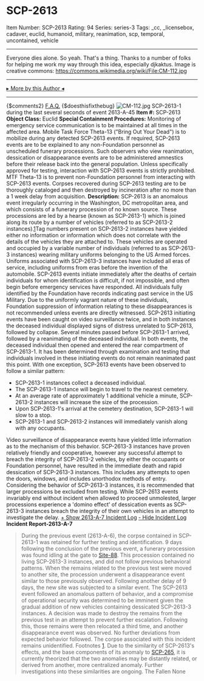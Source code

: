 # SCP-2613
Item Number: SCP-2613
Rating: 94
Series: series-3
Tags: _cc, _licensebox, cadaver, euclid, humanoid, military, reanimation, scp, temporal, uncontained, vehicle

---

Everyone dies alone.
So yeah. That's a thing. Thanks to a number of folks for helping me work my way through this idea, especially djkaktus.
Image is creative commons: <https://commons.wikimedia.org/wiki/File:CM-112.jpg>
* * *
[▸ More by this Author ◂](http://www.scp-wiki.net/dr-cimmerian-s-personnel-file)
* * *
{$comments2}
[F.A.Q.](https://scp-wiki.wikidot.com/component:info-ayers)
{$doesthisfixthebug}
![CM-112.jpg](https://scp-wiki.wdfiles.com/local--files/scp-2613/CM-112.jpg)
SCP-2613-1 during the last several seconds of event 2613-A-45
**Item #:** SCP-2613
**Object Class:** Euclid
**Special Containment Procedures:** Monitoring of emergency service communication is to be maintained at all times in the affected area. Mobile Task Force Theta-13 ("Bring Out Your Dead") is to mobilize during any detected SCP-2613 events.
If required, SCP-2613 events are to be explained to any non-Foundation personnel as unscheduled funerary processions. Such observers who view reanimation, dessication or disappearance events are to be administered amnestics before their release back into the general population.
Unless specifically approved for testing, interaction with SCP-2613 events is strictly prohibited. MTF Theta-13 is to prevent non-Foundation personnel from interacting with SCP-2613 events. Corpses recovered during SCP-2613 testing are to be thoroughly cataloged and then destroyed by incineration after no more than a 1 week delay from acquisition.
**Description:** SCP-2613 is an anomalous event irregularly occurring in the Washington, DC metropolitan area, and which consists of a funerary procession of no known source. These processions are led by a hearse (known as SCP-2613-1) which is joined along its route by a number of vehicles (referred to as SCP-2613-2 instances).[1](javascript:;)Tag numbers present on SCP-2613-2 instances have yielded either no information or information which does not correlate with the details of the vehicles they are attached to.
These vehicles are operated and occupied by a variable number of individuals (referred to as SCP-2613-3 instances) wearing military uniforms belonging to the US Armed forces. Uniforms associated with SCP-2613-3 instances have included all eras of service, including uniforms from eras before the invention of the automobile.
SCP-2613 events initiate immediately after the deaths of certain individuals for whom identification is difficult, if not impossible, and often begin before emergency services have responded. All individuals fully identified by the Foundation have records indicating past service in the US Military. Due to the uniformly vagrant nature of these individuals, Foundation suppression of information relating to these disappearances is not recommended unless events are directly witnessed.
SCP-2613 initiating events have been caught on video surveillance twice, and in both instances the deceased individual displayed signs of distress unrelated to SCP-2613, followed by collapse. Several minutes passed before SCP-2613-1 arrived, followed by a reanimating of the deceased individual. In both events, the deceased individual then opened and entered the rear compartment of SCP-2613-1. It has been determined through examination and testing that individuals involved in these initiating events do not remain reanimated past this point.
With one exception, SCP-2613 events have been observed to follow a similar pattern:
  * SCP-2613-1 instances collect a deceased individual.
  * The SCP-2613-1 instance will begin to travel to the nearest cemetery.
  * At an average rate of approximately 1 additional vehicle a minute, SCP-2613-2 instances will increase the size of the procession.
  * Upon SCP-2613-1's arrival at the cemetery destination, SCP-2613-1 will slow to a stop.
  * SCP-2613-1 and SCP-2613-2 instances will immediately vanish along with any occupants.

Video surveillance of disappearance events have yielded little information as to the mechanism of this behavior.
SCP-2613-3 instances have proven relatively friendly and cooperative, however any successful attempt to breach the integrity of SCP-2613-2 vehicles, by either the occupants or Foundation personnel, have resulted in the immediate death and rapid dessication of SCP-2613-3 instances. This includes any attempts to open the doors, windows, and includes unorthodox methods of entry.
Considering the behavior of SCP-2613-3 instances, it is recommended that larger processions be excluded from testing. While SCP-2613 events invariably end without incident when allowed to proceed unmolested, larger processions experience a 'domino effect' of dessication events as SCP-2613-3 instances breach the integrity of their own vehicles in an attempt to investigate the delay.
[\+ Show 2613-A-7 Incident Log](javascript:;)
[\- Hide Incident Log](javascript:;)
**Incident Report-2613-A-7**
> During the previous event (2613-A-6), the corpse contained in SCP-2613-1 was retained for further testing and identification. 9 days following the conclusion of the previous event, a funerary procession was found idling at the gate to [Site-88](http://www.scp-wiki.net/secure-facility-dossier-site-88). This procession contained no living SCP-2613-3 instances, and did not follow previous behavioral patterns. When the remains related to the previous test were moved to another site, the procession underwent a disappearance event similar to those previously observed.
> Following another delay of 9 days, the new site was subjected to a similar event. The SCP-2613 event followed an anomalous pattern of behavior, and a compromise of operational security was determined to be imminent given the gradual addition of new vehicles containing dessicated SCP-2613-3 instances.
> A decision was made to destroy the remains from the previous test in an attempt to prevent further escalation. Following this, those remains were then relocated a third time, and another disappearance event was observed. No further deviations from expected behavior followed. The corpse associated with this incident remains unidentified.
Footnotes
[1](javascript:;). Due to the similarity of SCP-2613's effects, and the base components of its anomaly to [SCP-265](/scp-265), it is currently theorized that the two anomalies may be distantly related, or derived from another, more centralized anomaly. Further investigations into these similarities are ongoing.
The Fallen
None